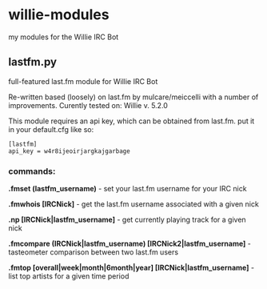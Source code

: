 # willie-modules
my modules for the Willie IRC Bot

## lastfm.py
full-featured last.fm module for Willie IRC Bot

Re-written based (loosely) on last.fm by mulcare/meiccelli with a number of improvements.
Curently tested on: Willie v. 5.2.0

This module requires an api key, which can be obtained from last.fm. 
put it in your default.cfg like so:
```
[lastfm]
api_key = w4r8ijeoirjargkajgarbage
```

### commands:

**.fmset (lastfm_username)** - set your last.fm username for your IRC nick

**.fmwhois [IRCNick]** - get the last.fm username associated with a given nick

**.np [IRCNick|lastfm_username]** - get currently playing track for a given nick

**.fmcompare (IRCNick|lastfm_username) [IRCNick2|lastfm_username]** - tasteometer comparison between two last.fm users

**.fmtop [overall|week|month|6month|year] [IRCNick|lastfm_username]** - list top artists for a given time period
